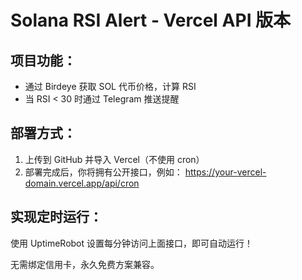 # Solana RSI Alert - Vercel API 版本

## 项目功能：
- 通过 Birdeye 获取 SOL 代币价格，计算 RSI
- 当 RSI < 30 时通过 Telegram 推送提醒

## 部署方式：
1. 上传到 GitHub 并导入 Vercel（不使用 cron）
2. 部署完成后，你将拥有公开接口，例如：
   https://your-vercel-domain.vercel.app/api/cron

## 实现定时运行：
使用 UptimeRobot 设置每分钟访问上面接口，即可自动运行！

无需绑定信用卡，永久免费方案兼容。
